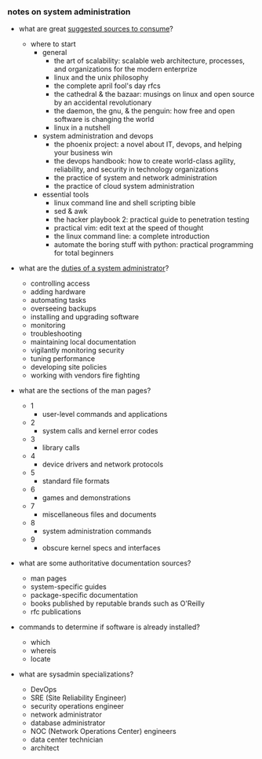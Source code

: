 ### notes on system administration

* what are great [suggested sources to consume](https://www.amazon.com/UNIX-Linux-System-Administration-Handbook/dp/0134277554)?
  * where to start
    * general
      * the art of scalability: scalable web architecture, processes, and organizations for the modern enterprize
      * linux and the unix philosophy
      * the complete april fool's day rfcs
      * the cathedral & the bazaar: musings on linux and open source by an accidental revolutionary
      * the daemon, the gnu, & the penguin: how free and open software is changing the world
      * linux in a nutshell
    * system administration and devops
      * the phoenix project: a novel about IT, devops, and helping your business win
      * the devops handbook: how to create world-class agility, reliability, and security in technology organizations
      * the practice of system and network administration
      * the practice of cloud system administration 
    * essential tools
      * linux command line and shell scripting bible
      * sed & awk
      * the hacker playbook 2: practical guide to penetration testing
      * practical vim: edit text at the speed of thought
      * the linux command line: a complete introduction
      * automate the boring stuff with python: practical programming for total beginners





* what are the [duties of a system administrator](https://www.amazon.com/UNIX-Linux-System-Administration-Handbook/dp/0134277554)?
  * controlling access
  * adding hardware
  * automating tasks
  * overseeing backups
  * installing and upgrading software
  * monitoring
  * troubleshooting
  * maintaining local documentation
  * vigilantly monitoring security
  * tuning performance
  * developing site policies
  * working with vendors
  fire fighting
  
* what are the sections of the man pages?
  * 1
    * user-level commands and applications
  * 2
    * system calls and kernel error codes
  * 3
    * library calls
  * 4
    * device drivers and network protocols
  * 5
    * standard file formats
  * 6
    * games and demonstrations
  * 7
    * miscellaneous files and documents
  * 8
    * system administration commands
  * 9
    * obscure kernel specs and interfaces
    
* what are some authoritative documentation sources?
  * man pages
  * system-specific guides
  * package-specific documentation
  * books published by reputable brands such as O'Reilly
  * rfc publications
  
* commands to determine if software is already installed?
  * which
  * whereis
  * locate

* what are sysadmin specializations?
  * DevOps
  * SRE (Site Reliability Engineer)
  * security operations engineer
  * network administrator
  * database administrator
  * NOC (Network Operations Center) engineers
  * data center technician
  * architect













